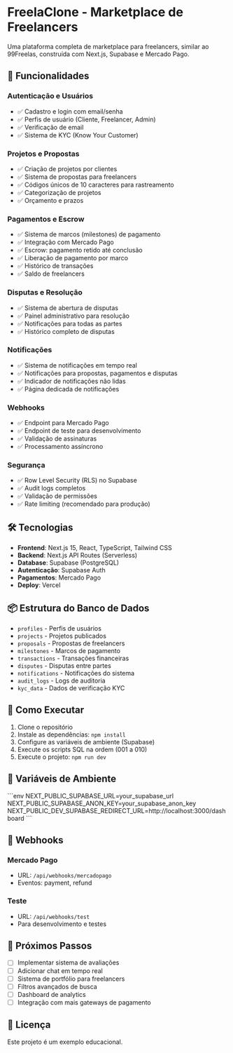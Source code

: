 # FreelaClone - Marketplace de Freelancers

Uma plataforma completa de marketplace para freelancers, similar ao 99Freelas, construída com Next.js, Supabase e Mercado Pago.

## 🚀 Funcionalidades

### Autenticação e Usuários
- ✅ Cadastro e login com email/senha
- ✅ Perfis de usuário (Cliente, Freelancer, Admin)
- ✅ Verificação de email
- ✅ Sistema de KYC (Know Your Customer)

### Projetos e Propostas
- ✅ Criação de projetos por clientes
- ✅ Sistema de propostas para freelancers
- ✅ Códigos únicos de 10 caracteres para rastreamento
- ✅ Categorização de projetos
- ✅ Orçamento e prazos

### Pagamentos e Escrow
- ✅ Sistema de marcos (milestones) de pagamento
- ✅ Integração com Mercado Pago
- ✅ Escrow: pagamento retido até conclusão
- ✅ Liberação de pagamento por marco
- ✅ Histórico de transações
- ✅ Saldo de freelancers

### Disputas e Resolução
- ✅ Sistema de abertura de disputas
- ✅ Painel administrativo para resolução
- ✅ Notificações para todas as partes
- ✅ Histórico completo de disputas

### Notificações
- ✅ Sistema de notificações em tempo real
- ✅ Notificações para propostas, pagamentos e disputas
- ✅ Indicador de notificações não lidas
- ✅ Página dedicada de notificações

### Webhooks
- ✅ Endpoint para Mercado Pago
- ✅ Endpoint de teste para desenvolvimento
- ✅ Validação de assinaturas
- ✅ Processamento assíncrono

### Segurança
- ✅ Row Level Security (RLS) no Supabase
- ✅ Audit logs completos
- ✅ Validação de permissões
- ✅ Rate limiting (recomendado para produção)

## 🛠️ Tecnologias

- **Frontend**: Next.js 15, React, TypeScript, Tailwind CSS
- **Backend**: Next.js API Routes (Serverless)
- **Database**: Supabase (PostgreSQL)
- **Autenticação**: Supabase Auth
- **Pagamentos**: Mercado Pago
- **Deploy**: Vercel

## 📦 Estrutura do Banco de Dados

- `profiles` - Perfis de usuários
- `projects` - Projetos publicados
- `proposals` - Propostas de freelancers
- `milestones` - Marcos de pagamento
- `transactions` - Transações financeiras
- `disputes` - Disputas entre partes
- `notifications` - Notificações do sistema
- `audit_logs` - Logs de auditoria
- `kyc_data` - Dados de verificação KYC

## 🚀 Como Executar

1. Clone o repositório
2. Instale as dependências: `npm install`
3. Configure as variáveis de ambiente (Supabase)
4. Execute os scripts SQL na ordem (001 a 010)
5. Execute o projeto: `npm run dev`

## 🔐 Variáveis de Ambiente

\`\`\`env
NEXT_PUBLIC_SUPABASE_URL=your_supabase_url
NEXT_PUBLIC_SUPABASE_ANON_KEY=your_supabase_anon_key
NEXT_PUBLIC_DEV_SUPABASE_REDIRECT_URL=http://localhost:3000/dashboard
\`\`\`

## 📝 Webhooks

### Mercado Pago
- URL: `/api/webhooks/mercadopago`
- Eventos: payment, refund

### Teste
- URL: `/api/webhooks/test`
- Para desenvolvimento e testes

## 🎯 Próximos Passos

- [ ] Implementar sistema de avaliações
- [ ] Adicionar chat em tempo real
- [ ] Sistema de portfólio para freelancers
- [ ] Filtros avançados de busca
- [ ] Dashboard de analytics
- [ ] Integração com mais gateways de pagamento

## 📄 Licença

Este projeto é um exemplo educacional.
